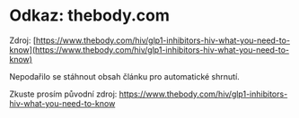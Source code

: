 # Odkaz: thebody.com

Zdroj: [https://www.thebody.com/hiv/glp1-inhibitors-hiv-what-you-need-to-know](https://www.thebody.com/hiv/glp1-inhibitors-hiv-what-you-need-to-know)

Nepodařilo se stáhnout obsah článku pro automatické shrnutí.

Zkuste prosím původní zdroj: https://www.thebody.com/hiv/glp1-inhibitors-hiv-what-you-need-to-know

